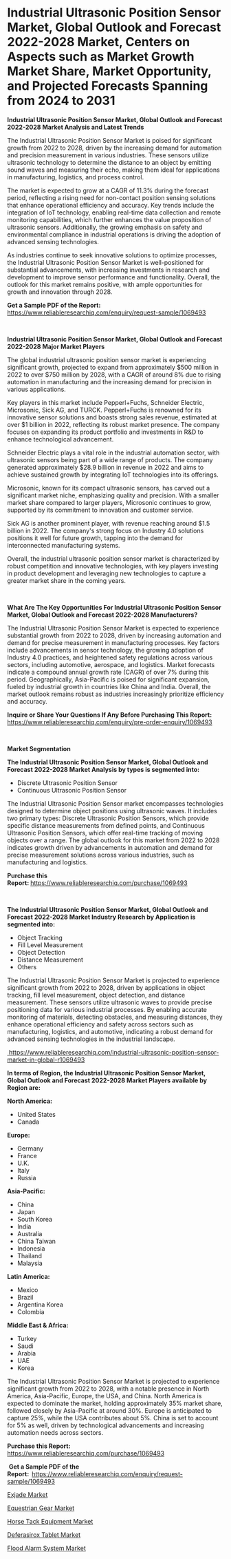 <p><h1>Industrial Ultrasonic Position Sensor Market, Global Outlook and Forecast 2022-2028 Market, Centers on Aspects such as Market Growth Market Share, Market Opportunity, and Projected Forecasts Spanning from 2024 to 2031</h1></p><p><strong>Industrial Ultrasonic Position Sensor Market, Global Outlook and Forecast 2022-2028 Market Analysis and Latest Trends</strong></p>
<p><p>The Industrial Ultrasonic Position Sensor Market is poised for significant growth from 2022 to 2028, driven by the increasing demand for automation and precision measurement in various industries. These sensors utilize ultrasonic technology to determine the distance to an object by emitting sound waves and measuring their echo, making them ideal for applications in manufacturing, logistics, and process control.</p><p>The market is expected to grow at a CAGR of 11.3% during the forecast period, reflecting a rising need for non-contact position sensing solutions that enhance operational efficiency and accuracy. Key trends include the integration of IoT technology, enabling real-time data collection and remote monitoring capabilities, which further enhances the value proposition of ultrasonic sensors. Additionally, the growing emphasis on safety and environmental compliance in industrial operations is driving the adoption of advanced sensing technologies.</p><p>As industries continue to seek innovative solutions to optimize processes, the Industrial Ultrasonic Position Sensor Market is well-positioned for substantial advancements, with increasing investments in research and development to improve sensor performance and functionality. Overall, the outlook for this market remains positive, with ample opportunities for growth and innovation through 2028.</p></p>
<p><strong>Get a Sample PDF of the Report:&nbsp;</strong> <a href="https://www.reliableresearchiq.com/enquiry/request-sample/1069493?utm_campaign=1106&utm_medium=2&utm_source=Github&utm_content=ia&utm_term=04122024&utm_id=industrial-ultrasonic-position-sensor-market-global-outlook-and-forecast-2022-2028">https://www.reliableresearchiq.com/enquiry/request-sample/1069493</a></p>
<p>&nbsp;</p>
<p><strong>Industrial Ultrasonic Position Sensor Market, Global Outlook and Forecast 2022-2028 Major Market Players</strong></p>
<p><p>The global industrial ultrasonic position sensor market is experiencing significant growth, projected to expand from approximately $500 million in 2022 to over $750 million by 2028, with a CAGR of around 8% due to rising automation in manufacturing and the increasing demand for precision in various applications.</p><p>Key players in this market include Pepperl+Fuchs, Schneider Electric, Microsonic, Sick AG, and TURCK. Pepperl+Fuchs is renowned for its innovative sensor solutions and boasts strong sales revenue, estimated at over $1 billion in 2022, reflecting its robust market presence. The company focuses on expanding its product portfolio and investments in R&D to enhance technological advancement.</p><p>Schneider Electric plays a vital role in the industrial automation sector, with ultrasonic sensors being part of a wide range of products. The company generated approximately $28.9 billion in revenue in 2022 and aims to achieve sustained growth by integrating IoT technologies into its offerings.</p><p>Microsonic, known for its compact ultrasonic sensors, has carved out a significant market niche, emphasizing quality and precision. With a smaller market share compared to larger players, Microsonic continues to grow, supported by its commitment to innovation and customer service.</p><p>Sick AG is another prominent player, with revenue reaching around $1.5 billion in 2022. The company's strong focus on Industry 4.0 solutions positions it well for future growth, tapping into the demand for interconnected manufacturing systems.</p><p>Overall, the industrial ultrasonic position sensor market is characterized by robust competition and innovative technologies, with key players investing in product development and leveraging new technologies to capture a greater market share in the coming years.</p></p>
<p>&nbsp;</p>
<p><strong>What Are The Key Opportunities For Industrial Ultrasonic Position Sensor Market, Global Outlook and Forecast 2022-2028 Manufacturers?</strong></p>
<p><p>The Industrial Ultrasonic Position Sensor Market is expected to experience substantial growth from 2022 to 2028, driven by increasing automation and demand for precise measurement in manufacturing processes. Key factors include advancements in sensor technology, the growing adoption of Industry 4.0 practices, and heightened safety regulations across various sectors, including automotive, aerospace, and logistics. Market forecasts indicate a compound annual growth rate (CAGR) of over 7% during this period. Geographically, Asia-Pacific is poised for significant expansion, fueled by industrial growth in countries like China and India. Overall, the market outlook remains robust as industries increasingly prioritize efficiency and accuracy.</p></p>
<p><strong>Inquire or Share Your Questions If Any Before Purchasing This Report:</strong> <a href="https://www.reliableresearchiq.com/enquiry/pre-order-enquiry/1069493?utm_campaign=1106&utm_medium=2&utm_source=Github&utm_content=ia&utm_term=04122024&utm_id=industrial-ultrasonic-position-sensor-market-global-outlook-and-forecast-2022-2028">https://www.reliableresearchiq.com/enquiry/pre-order-enquiry/1069493</a></p>
<p>&nbsp;</p>
<p><strong>Market Segmentation</strong></p>
<p><strong>The Industrial Ultrasonic Position Sensor Market, Global Outlook and Forecast 2022-2028 Market Analysis by types is segmented into:</strong></p>
<p><ul><li>Discrete Ultrasonic Position Sensor</li><li>Continuous Ultrasonic Position Sensor</li></ul></p>
<p><p>The Industrial Ultrasonic Position Sensor market encompasses technologies designed to determine object positions using ultrasonic waves. It includes two primary types: Discrete Ultrasonic Position Sensors, which provide specific distance measurements from defined points, and Continuous Ultrasonic Position Sensors, which offer real-time tracking of moving objects over a range. The global outlook for this market from 2022 to 2028 indicates growth driven by advancements in automation and demand for precise measurement solutions across various industries, such as manufacturing and logistics.</p></p>
<p><strong>Purchase this Report:&nbsp;</strong><a href="https://www.reliableresearchiq.com/purchase/1069493?utm_campaign=1106&utm_medium=2&utm_source=Github&utm_content=ia&utm_term=04122024&utm_id=industrial-ultrasonic-position-sensor-market-global-outlook-and-forecast-2022-2028">https://www.reliableresearchiq.com/purchase/1069493</a></p>
<p>&nbsp;</p>
<p><strong>The Industrial Ultrasonic Position Sensor Market, Global Outlook and Forecast 2022-2028 Market Industry Research by Application is segmented into:</strong></p>
<p><ul><li>Object Tracking</li><li>Fill Level Measurement</li><li>Object Detection</li><li>Distance Measurement</li><li>Others</li></ul></p>
<p><p>The Industrial Ultrasonic Position Sensor Market is projected to experience significant growth from 2022 to 2028, driven by applications in object tracking, fill level measurement, object detection, and distance measurement. These sensors utilize ultrasonic waves to provide precise positioning data for various industrial processes. By enabling accurate monitoring of materials, detecting obstacles, and measuring distances, they enhance operational efficiency and safety across sectors such as manufacturing, logistics, and automotive, indicating a robust demand for advanced sensing technologies in the industrial landscape.</p></p>
<p><a href="https://www.reliableresearchiq.com/industrial-ultrasonic-position-sensor-market-in-global-r1069493?utm_campaign=1106&utm_medium=2&utm_source=Github&utm_content=ia&utm_term=04122024&utm_id=industrial-ultrasonic-position-sensor-market-global-outlook-and-forecast-2022-2028">&nbsp;https://www.reliableresearchiq.com/industrial-ultrasonic-position-sensor-market-in-global-r1069493</a></p>
<p><strong>In terms of Region, the Industrial Ultrasonic Position Sensor Market, Global Outlook and Forecast 2022-2028 Market Players available by Region are:</strong></p>
<p>
    <p> <strong> North America: </strong>
        <ul>
            <li>United States</li>
            <li>Canada</li>
        </ul>
        </p> 
    <p> <strong> Europe: </strong>
        <ul>
            <li>Germany</li>
            <li>France</li>
            <li>U.K.</li>
            <li>Italy</li>
            <li>Russia</li>
        </ul>
        </p> 
    <p> <strong> Asia-Pacific: </strong>
        <ul>
            <li>China</li>
            <li>Japan</li>
            <li>South Korea</li>
            <li>India</li>
            <li>Australia</li>
            <li>China Taiwan</li>
            <li>Indonesia</li>
            <li>Thailand</li>
            <li>Malaysia</li>
        </ul>
        </p> 
    <p> <strong> Latin America: </strong>
        <ul>
            <li>Mexico</li>
            <li>Brazil</li>
            <li>Argentina Korea</li>
            <li>Colombia</li>
        </ul>
        </p> 
    <p> <strong> Middle East & Africa: </strong>
        <ul>
            <li>Turkey</li>
            <li>Saudi</li>
            <li>Arabia</li>
            <li>UAE</li>
            <li>Korea</li>
        </ul>
    </p>
    </p>
<p><p>The Industrial Ultrasonic Position Sensor Market is projected to experience significant growth from 2022 to 2028, with a notable presence in North America, Asia-Pacific, Europe, the USA, and China. North America is expected to dominate the market, holding approximately 35% market share, followed closely by Asia-Pacific at around 30%. Europe is anticipated to capture 25%, while the USA contributes about 5%. China is set to account for 5% as well, driven by technological advancements and increasing automation needs across sectors.</p></p>
<p><strong>Purchase this Report: </strong><a href="https://www.reliableresearchiq.com/purchase/1069493?utm_campaign=1106&utm_medium=2&utm_source=Github&utm_content=ia&utm_term=04122024&utm_id=industrial-ultrasonic-position-sensor-market-global-outlook-and-forecast-2022-2028">https://www.reliableresearchiq.com/purchase/1069493</a></p>
<p>&nbsp;<strong>Get a Sample PDF of the Report:&nbsp;&nbsp;</strong><a href="https://www.reliableresearchiq.com/enquiry/request-sample/1069493?utm_campaign=1106&utm_medium=2&utm_source=Github&utm_content=ia&utm_term=04122024&utm_id=industrial-ultrasonic-position-sensor-market-global-outlook-and-forecast-2022-2028">https://www.reliableresearchiq.com/enquiry/request-sample/1069493</a></p>
<p><strong></strong></p>
<p><p><a href="https://issuu.com/reportprime-2/docs/exjade-market-size-2030.pptx?utm_campaign=1106&utm_medium=2&utm_source=Github&utm_content=ia&utm_term=04122024&utm_id=industrial-ultrasonic-position-sensor-market-global-outlook-and-forecast-2022-2028">Exjade Market</a></p><p><a href="https://www.linkedin.com/pulse/equestrian-gear-market-outlook-complete-industry-analysis-z8ecc?utm_campaign=1106&utm_medium=2&utm_source=Github&utm_content=ia&utm_term=04122024&utm_id=industrial-ultrasonic-position-sensor-market-global-outlook-and-forecast-2022-2028">Equestrian Gear Market</a></p><p><a href="https://www.linkedin.com/pulse/global-horse-tack-equipment-market-forecast-2024-2031-b4qac?utm_campaign=1106&utm_medium=2&utm_source=Github&utm_content=ia&utm_term=04122024&utm_id=industrial-ultrasonic-position-sensor-market-global-outlook-and-forecast-2022-2028">Horse Tack Equipment Market</a></p><p><a href="https://issuu.com/reportprime-2/docs/deferasirox-tablet-market-size-2030.pptx?utm_campaign=1106&utm_medium=2&utm_source=Github&utm_content=ia&utm_term=04122024&utm_id=industrial-ultrasonic-position-sensor-market-global-outlook-and-forecast-2022-2028">Deferasirox Tablet Market</a></p><p><a href="https://www.linkedin.com/pulse/forecasting-flood-alarm-system-market-2024-2031-report-0bcdc?utm_campaign=1106&utm_medium=2&utm_source=Github&utm_content=ia&utm_term=04122024&utm_id=industrial-ultrasonic-position-sensor-market-global-outlook-and-forecast-2022-2028">Flood Alarm System Market</a></p></p>